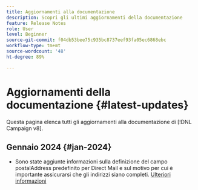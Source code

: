 ```yaml
---
title: Aggiornamenti alla documentazione
description: Scopri gli ultimi aggiornamenti della documentazione
feature: Release Notes
role: User
level: Beginner
source-git-commit: f04db53bee75c935bc8737eef93fa05ec6868ebc
workflow-type: tm+mt
source-wordcount: '48'
ht-degree: 89%

---
```



# Aggiornamenti della documentazione {#latest-updates}

Questa pagina elenca tutti gli aggiornamenti alla documentazione di [!DNL Campaign v8].

## Gennaio 2024 {#jan-2024}

* Sono state aggiunte informazioni sulla definizione del campo postalAddress predefinito per Direct Mail e sul motivo per cui è importante assicurarsi che gli indirizzi siano completi. [Ulteriori informazioni](../send/direct-mail.md)
